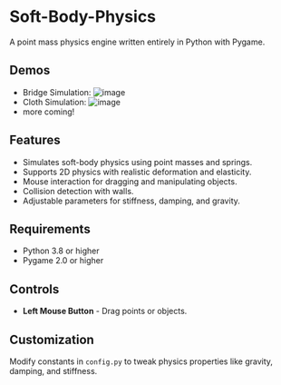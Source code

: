 # Soft-Body-Physics  
A point mass physics engine written entirely in Python with Pygame.  

## Demos
- Bridge Simulation: ![image](https://github.com/user-attachments/assets/140c60e8-93c8-41bb-8913-ae61422eca76)
- Cloth Simulation: ![image](https://github.com/user-attachments/assets/9328d28c-f2b9-4b98-bee9-b616525de6df)
- more coming!

## Features  
- Simulates soft-body physics using point masses and springs.  
- Supports 2D physics with realistic deformation and elasticity.  
- Mouse interaction for dragging and manipulating objects.  
- Collision detection with walls. 
- Adjustable parameters for stiffness, damping, and gravity.  

## Requirements  
- Python 3.8 or higher  
- Pygame 2.0 or higher  

## Controls  
- **Left Mouse Button** - Drag points or objects.

## Customization  
Modify constants in `config.py` to tweak physics properties like gravity, damping, and stiffness.  

